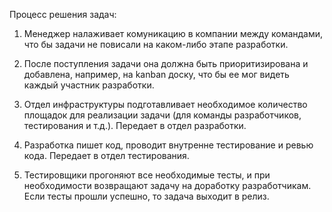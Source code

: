 Процесс решения задач:

1. Менеджер налаживает комуникацию в компании между командами, что бы задачи не повисали на каком-либо этапе разработки.

2. После поступления задачи она должна быть приоритизирована и добавлена, например, на kanban доску, что бы ее мог видеть каждый участник разработки.

3. Отдел инфраструктуры подготавливает необходимое количество площадок для реализации задачи (для команды разработчиков, тестирования и т.д.). Передает в отдел разработки.

4. Разработка пишет код, проводит внутренне тестирование и ревью кода. Передает в отдел тестирования.

5. Тестировщики прогоняют все необходимые тесты, и при необходимости возвращают задачу на доработку разработчикам. Если тесты прошли успешно, то задача выходит в релиз. 
